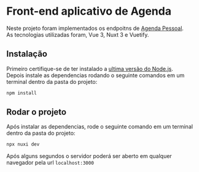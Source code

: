 # Front-end aplicativo de Agenda

Neste projeto foram implementados os endpoitns de [Agenda Pessoal](https://demometaway.vps-kinghost.net:8485/swagger-ui/index.html).\
As tecnologias utilizadas foram, Vue 3, Nuxt 3 e Vuetify.
## Instalação

Primeiro certifique-se de ter instalado a [ultima versão do Node.js](https://nodejs.org/en/download).\
Depois instale as dependencias rodando o seguinte comandos em um terminal dentro da pasta do projeto:
```bash
npm install

```

## Rodar o projeto

Após instalar as dependencias, rode o seguinte comando em um terminal dentro da pasta do projeto:

```bash
npx nuxi dev

```
Após alguns segundos o servidor poderá ser aberto em qualquer navegador pela url `localhost:3000`

```
